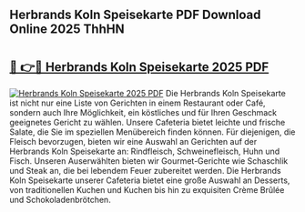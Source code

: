 ## Herbrands Koln Speisekarte PDF Download Online 2025 ThhHN

# <h2><a href="http://gca5u7.nevu.top/?p=Herbrands+Koln+Speisekarte">🔗 👉🔴 Herbrands Koln Speisekarte 2025 PDF</a></h2>

[![Herbrands Koln Speisekarte 2025 PDF](https://i.imgur.com/dBaPXMq.png)](http://gca5u7.nevu.top/?p=Herbrands+Koln+Speisekarte)
Die Herbrands Koln Speisekarte ist nicht nur eine Liste von Gerichten in einem Restaurant oder Café, sondern auch Ihre Möglichkeit, ein köstliches und für Ihren Geschmack geeignetes Gericht zu wählen. Unsere Cafeteria bietet leichte und frische Salate, die Sie im speziellen Menübereich finden können. Für diejenigen, die Fleisch bevorzugen, bieten wir eine Auswahl an Gerichten auf der Herbrands Koln Speisekarte an: Rindfleisch, Schweinefleisch, Huhn und Fisch. Unseren Auserwählten bieten wir Gourmet-Gerichte wie Schaschlik und Steak an, die bei lebendem Feuer zubereitet werden. Die Herbrands Koln Speisekarte unserer Cafeteria bietet eine große Auswahl an Desserts, von traditionellen Kuchen und Kuchen bis hin zu exquisiten Crème Brûlée und Schokoladenbrötchen.
